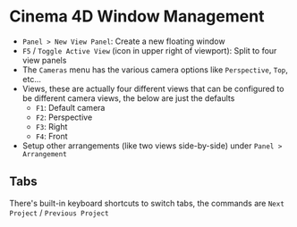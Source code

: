 # Cinema 4D Window Management

- `Panel > New View Panel`: Create a new floating window
- `F5` / `Toggle Active View` (icon in upper right of viewport): Split to four view panels
- The `Cameras` menu has the various camera options like `Perspective`, `Top`, etc...
- Views, these are actually four different views that can be configured to be different camera views, the below are just the defaults
    - `F1`: Default camera
    - `F2`: Perspective
    - `F3`: Right
    - `F4`: Front
- Setup other arrangements (like two views side-by-side) under `Panel > Arrangement`

## Tabs

There's built-in keyboard shortcuts to switch tabs, the commands are `Next Project` / `Previous Project`
